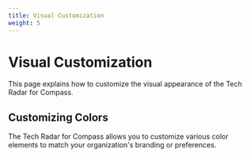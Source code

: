 ```yaml
---
title: Visual Customization
weight: 5
---
```


# Visual Customization

This page explains how to customize the visual appearance of the Tech Radar for Compass.

## Customizing Colors

The Tech Radar for Compass allows you to customize various color elements to match your organization's branding or preferences.
